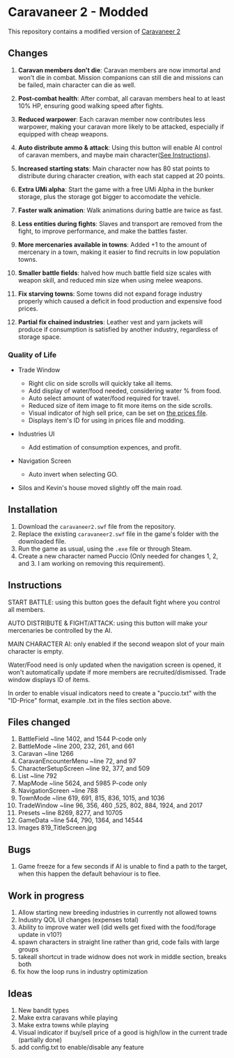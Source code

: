# Caravaneer 2 - Modded

This repository contains a modified version of [Caravaneer 2](https://store.steampowered.com/app/1500820/Caravaneer_2/)



## Changes

1. **Caravan members don't die**: Caravan members are now immortal and won't die in combat. Mission companions can still die and missions can be failed, main character can die as well.

2. **Post-combat health**: After combat, all caravan members heal to at least 10% HP, ensuring good walking speed after fights.

3. **Reduced warpower**: Each caravan member now contributes less warpower, making your caravan more likely to be attacked, especially if equipped with cheap weapons.

4. **Auto distribute ammo & attack**: Using this button will enable AI control of caravan members, and maybe main character([See Instructions](#Instructions)).

5. **Increased starting stats**: Main character now has 80 stat points to distribute during character creation, with each stat capped at 20 points.

6. **Extra UMi alpha**: Start the game with a free UMi Alpha in the bunker storage, plus the storage got bigger to accomodate the vehicle.

7. **Faster walk animation**: Walk animations during battle are twice as fast.

8. **Less entities during fights**: Slaves and transport are removed from the fight, to improve performance, and make the battles faster.

9. **More mercenaries available in towns**: Added +1 to the amount of mercenary in a town, making it easier to find recruits in low population towns.

10. **Smaller battle fields**: halved how much battle field size scales with weapon skill, and reduced min size when using melee weapons.

11. **Fix starving towns**: Some towns did not expand forage industry properly which caused a deficit in food production and expensive food prices.

12. **Partial fix chained industries**: Leather vest and yarn jackets will produce if consumption is satisfied by another industry, regardless of storage space.



### Quality of Life

- Trade Window
	- Right clic on side scrolls will quickly take all items.
	- Add display of water/food needed, considering water % from food.
	- Auto select amount of water/food required for travel.
	- Reduced size of item image to fit more items on the side scrolls.
	- Visual indicator of high sell price, can be set on [the prices file](#Instructions).
	- Displays item's ID for using in prices file and modding.

- Industries UI
	- Add estimation of consumption expences, and profit.

- Navigation Screen
	- Auto invert when selecting GO.

- Silos and Kevin's house moved slightly off the main road.



## Installation

1. Download the `caravaneer2.swf` file from the repository.
2. Replace the existing `caravaneer2.swf` file in the game's folder with the downloaded file.
3. Run the game as usual, using the `.exe` file or through Steam.
4. Create a new character named Puccio (Only needed for changes 1, 2, and 3. I am working on removing this requirement).



## Instructions

START BATTLE: using this button goes the default fight where you control all members.

AUTO DISTRIBUTE & FIGHT/ATTACK: using this button will make your mercenaries be controlled by the AI.

MAIN CHARACTER AI: only enabled if the second weapon slot of your main character is empty.


Water/Food need is only updated when the navigation screen is opened, it won't automatically update if more members are recruited/dismissed.
Trade window displays ID of items.

In order to enable visual indicators need to create a "puccio.txt" with the "ID-Price" format, example .txt in the files section above. 



## Files changed

1. BattleField				~line 1402, and 1544				P-code only
2. BattleMode				~line 200, 232, 261, and 661
3. Caravan				~line 1266
4. CaravanEncounterMenu			~line 72, and 97
5. CharacterSetupScreen			~line 92, 377, and 509
6. List					~line 792
7. MapMode				~line 5624, and 5985				P-code only
8. NavigationScreen			~line 788
9. TownMode				~line 619, 691, 815, 836, 1015, and 1036
10. TradeWindow				~line 96, 356, 460 ,525, 802, 884, 1924, and 2017
11. Presets				~line 8269, 8277, and 10705
12. GameData				~line 544, 790, 1364, and 14544
13. Images				819_TitleScreen.jpg



## Bugs

1. Game freeze for a few seconds if AI is unable to find a path to the target, when this happen the default behaviour is to flee.



## Work in progress

1. Allow starting new breeding industries in currently not allowed towns
2. Industry QOL UI changes (expenses total)
3. Ability to improve water well (did wells get fixed with the food/forage update in v10?)
4. spawn characters in straight line rather than grid, code fails with large groups
5. takeall shortcut in trade widnow does not work in middle section, breaks both
6. fix how the loop runs in industry optimization



## Ideas

1. New bandit types
2. Make extra caravans while playing
3. Make extra towns while playing
4. Visual indicator if buy/sell price of a good is high/low in the current trade (partially done)
5. add config.txt to enable/disable any feature